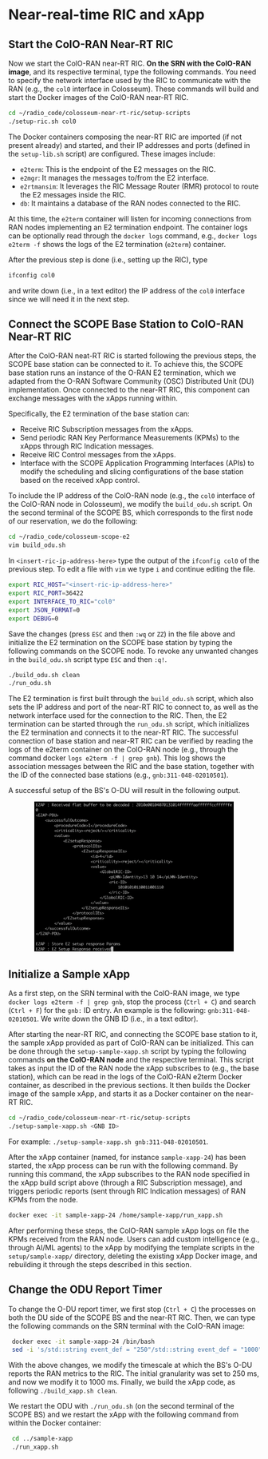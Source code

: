 # Near-real-time RIC and xApp

## Start the ColO-RAN Near-RT RIC

Now we start the ColO-RAN near-RT RIC. **On the SRN with the ColO-RAN image**, and its respective terminal, type the following commands. You need to specify the network interface used by the RIC to communicate with the RAN (e.g., the `col0` interface in Colosseum). These commands will build and start the Docker images of the ColO-RAN near-RT RIC.

```bash
cd ~/radio_code/colosseum-near-rt-ric/setup-scripts
./setup-ric.sh col0
```

The Docker containers composing the near-RT RIC are imported (if not present already) and started, and their IP addresses and ports (defined in the `setup-lib.sh` script) are configured. These images include:

- `e2term`: This is the endpoint of the E2 messages on the RIC.
- `e2mgr`: It manages the messages to/from the E2 interface.
- `e2rtmansim`: It leverages the RIC Message Router (RMR) protocol to route the E2 messages inside the RIC.
- `db`: It maintains a database of the RAN nodes connected to the RIC.

At this time, the `e2term` container will listen for incoming connections from RAN nodes implementing an E2 termination endpoint. The container logs can be optionally read through the `docker logs` command, e.g., `docker logs e2term -f` shows the logs of the E2 termination (`e2term`) container.

After the previous step is done (i.e., setting up the RIC), type 

```bash
ifconfig col0
```
and write down (i.e., in a text editor) the IP address of the `col0` interface since we will need it in the next step.


## Connect the SCOPE Base Station to ColO-RAN Near-RT RIC

After the ColO-RAN neat-RT RIC is started following the previous steps, the SCOPE base station can be connected to it. To achieve this, the SCOPE base station runs an instance of the O-RAN E2 termination, which we adapted from the O-RAN Software Community (OSC) Distributed Unit (DU) implementation. Once connected to the near-RT RIC, this component can exchange messages with the xApps running within.

Specifically, the E2 termination of the base station can:

- Receive RIC Subscription messages from the xApps.
- Send periodic RAN Key Performance Measurements (KPMs) to the xApps through RIC Indication messages.
- Receive RIC Control messages from the xApps.
- Interface with the SCOPE Application Programming Interfaces (APIs) to modify the scheduling and slicing configurations of the base station based on the received xApp control.

To include the IP address of the ColO-RAN node (e.g., the `col0` interface of the ColO-RAN node in Colosseum), we modify the `build_odu.sh` script. On the second terminal of the SCOPE BS, which corresponds to the first node of our reservation, we do the following:

```bash
cd ~/radio_code/colosseum-scope-e2
vim build_odu.sh
```

In `<insert-ric-ip-address-here>` type the output of the `ifconfig col0` of the previous step. To edit a file with `vim` we type `i` and continue editing the file.

```sh
export RIC_HOST="<insert-ric-ip-address-here>"
export RIC_PORT=36422
export INTERFACE_TO_RIC="col0"
export JSON_FORMAT=0
export DEBUG=0
```

Save the changes (press `ESC` and then `:wq` or `ZZ`) in the file above and initialize the E2 termination on the SCOPE base station by typing the following commands on the SCOPE node. To revoke any unwanted changes in the `build_odu.sh` script type `ESC` and then `:q!`.

```bash
./build_odu.sh clean
./run_odu.sh
```

The E2 termination is first built through the `build_odu.sh` script, which also sets the IP address and port of the near-RT RIC to connect to, as well as the network interface used for the connection to the RIC. Then, the E2 termination can be started through the `run_odu.sh` script, which initializes the E2 termination and connects it to the near-RT RIC. The successful connection of base station and near-RT RIC can be verified by reading the logs of the e2term container on the ColO-RAN node (e.g., through the command docker `logs e2term -f | grep gnb`). This log shows the association messages between the RIC and the base station, together with the ID of the connected base stations (e.g., `gnb:311-048-02010501`).

A successful setup of the BS's O-DU will result in the following output.

<p align="center">
  <img src="images/success_odu.png" width="400" height="300"/>
</p>


## Initialize a Sample xApp

As a first step, on the SRN terminal with the ColO-RAN image, we type `docker logs e2term -f | grep gnb`, stop the process (`Ctrl + C`) and search (`Ctrl + F`) for the `gnb:` ID entry. An example is the following: `gnb:311-048-02010501`. We write down the GNB ID (i.e., in a text editor). 

After starting the near-RT RIC, and connecting the SCOPE base station to it, the sample xApp provided as part of ColO-RAN can be initialized. This can be done through the `setup-sample-xapp.sh` script by typing the following commands **on the ColO-RAN node** and the respective terminal. This script takes as input the ID of the RAN node the xApp subscribes to (e.g., the base station), which can be read in the logs of the ColO-RAN e2term Docker container, as described in the previous sections. It then builds the Docker image of the sample xApp, and starts it as a Docker container on the near-RT RIC.

```bash
cd ~/radio_code/colosseum-near-rt-ric/setup-scripts
./setup-sample-xapp.sh <GNB ID>
```

For example: `./setup-sample-xapp.sh gnb:311-048-02010501`.

After the xApp container (named, for instance `sample-xapp-24`) has been started, the xApp process can be run with the following command. By running this command, the xApp subscribes to the RAN node specified in the xApp build script above (through a RIC Subscription message), and triggers periodic reports (sent through RIC Indication messages) of RAN KPMs from the node.

```bash
docker exec -it sample-xapp-24 /home/sample-xapp/run_xapp.sh
```
 
 After performing these steps, the ColO-RAN sample xApp logs on file the KPMs received from the RAN node. Users can add custom intelligence (e.g., through AI/ML agents) to the xApp by modifying the template scripts in the `setup/sample-xapp/` directory, deleting the existing xApp Docker image, and rebuilding it through the steps described in this section.


## Change the ODU Report Timer

To change the O-DU report timer, we first stop (`Ctrl + C`) the processes on both the DU side of the SCOPE BS and the near-RT RIC. Then, we can type the following commands on the SRN terminal with the ColO-RAN image:

```bash
 docker exec -it sample-xapp-24 /bin/bash
 sed -i 's/std::string event_def = "250"/std::string event_def = "1000"/' src/xapp.cc
```

With the above changes, we modify the timescale at which the BS's O-DU reports the RAN metrics to the RIC. The initial granularity was set to 250 ms, and now we modify it to 1000 ms. Finally, we build the xApp code, as following `./build_xapp.sh clean`.

We restart the ODU with `./run_odu.sh` (on the second terminal of the SCOPE BS) and we restart the xApp with the following command from within the Docker container:

```bash
 cd ../sample-xapp
 ./run_xapp.sh
```
